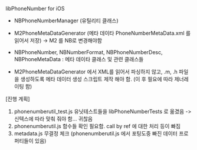 libPhoneNumber for iOS

* NBPhoneNumberManager (유틸리티 클래스)

* M2PhoneMetaDataGenerator (메타 데이타 PhoneNumberMetaData.xml 를 읽어서 저장)
	-> M2 를 NB로 변경해야함

* NBPhoneNumber, NBNumberFormat, NBPhoneNumberDesc, NBPhoneMetaData : 메타 데이타 클래스 및 관련 클래스들 


- M2PhoneMetaDataGenerator 에서 XML를 읽어서 파싱하지 않고, .m, .h 파일을 생성하도록 메타 데이터 생성 스크립트 제작 해야 함. (이 후 필요에 따라 제너레이팅 함)

[진행 계획]
1. phonenumberutil_test.js 유닛테스트들을 libPhoneNumberTests 로 옮겼음
	-> 신텍스에 따라 맞춰 줘야 함… 귀찮음
2. phonenumberutil.js 함수들 확인 필요함. call by ref 에 대한 처리 등이 빠짐
3. metadata.js 무결정 체크 (phonenumberutil.js 에서 포팅도중 빠진 데이터 프로퍼티들이 있음)

